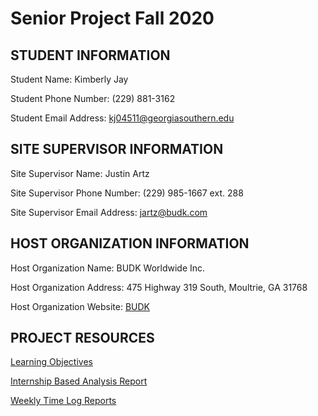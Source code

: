 # Senior Project Fall 2020

## STUDENT INFORMATION

Student Name:  Kimberly Jay

Student Phone Number:  (229) 881-3162

Student Email Address:  kj04511@georgiasouthern.edu

## SITE SUPERVISOR INFORMATION

Site Supervisor Name:  Justin Artz

Site Supervisor Phone Number:  (229) 985-1667 ext. 288

Site Supervisor Email Address:  jartz@budk.com

## HOST ORGANIZATION INFORMATION

Host Organization Name:  BUDK Worldwide Inc.

Host Organization Address:  475 Highway 319 South, Moultrie, GA 31768

Host Organization Website:  [BUDK](https://www.budk.com)




## PROJECT RESOURCES

[Learning Objectives](https://kj04511.github.io/LearningObjectives.html)

[Internship Based Analysis Report](https://kj04511.github.io/AnalysisReport.html)

[Weekly Time Log Reports](https://kj04511.github.io/WeeklyTimeLog.html)
